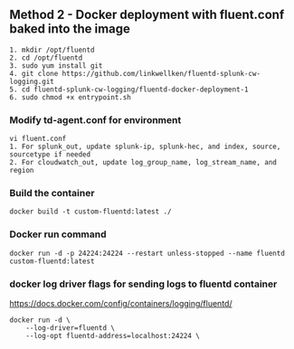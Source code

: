 ## Method 2 - Docker deployment with fluent.conf baked into the image
```
1. mkdir /opt/fluentd
2. cd /opt/fluentd
3. sudo yum install git
4. git clone https://github.com/linkwellken/fluentd-splunk-cw-logging.git
5. cd fluentd-splunk-cw-logging/fluentd-docker-deployment-1
6. sudo chmod +x entrypoint.sh

```

### Modify td-agent.conf for environment
```
vi fluent.conf
1. For splunk_out, update splunk-ip, splunk-hec, and index, source, sourcetype if needed
2. For cloudwatch_out, update log_group_name, log_stream_name, and region
```

### Build the container
```
docker build -t custom-fluentd:latest ./
```

### Docker run command
```
docker run -d -p 24224:24224 --restart unless-stopped --name fluentd  custom-fluentd:latest
```

### docker log driver flags for sending logs to fluentd container
https://docs.docker.com/config/containers/logging/fluentd/
```
docker run -d \
    --log-driver=fluentd \
    --log-opt fluentd-address=localhost:24224 \
```
